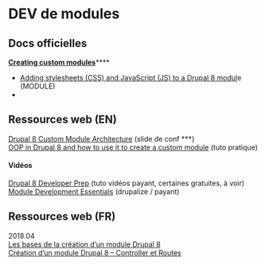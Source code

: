# DEV de modules

## Docs officielles

[**Creating custom modules**](https://www.drupal.org/docs/8/creating-custom-modules)\*\*\*\*

* [Adding stylesheets \(CSS\) and JavaScript \(JS\) to a Drupal 8 modul](https://www.drupal.org/docs/8/creating-custom-modules/adding-stylesheets-css-and-javascript-js-to-a-drupal-8-module)e \(MODULE\)
* 
## Ressources web \(EN\)

[Drupal 8 Custom Module Architecture](https://legaudinier.github.io/Custom-Module-Presentation/#/) \(slide de conf \*\*\*\)  
[OOP in Drupal 8 and how to use it to create a custom module](https://www.adcisolutions.com/knowledge/oop-drupal-8-and-how-use-it-create-custom-module) \(tuto pratique\)

#### Vidéos

[Drupal 8 Developer Prep](https://buildamodule.com/collection/drupal-8-developer-prep) \(tuto vidéos payant, certaines gratuites, à voir\)  
[Module Development Essentials](https://drupalize.me/series/module-development-essentials) \(drupalize / payant\)

## Ressources web \(FR\)

2018.04  
[Les bases de la création d’un module Drupal 8](https://blog.bfrancois.com/creation-module-drupal-8/)  
[Création d’un module Drupal 8 – Controller et Routes](https://blog.bfrancois.com/creation-dun-module-drupal-8-controller-et-routes/)  


  





